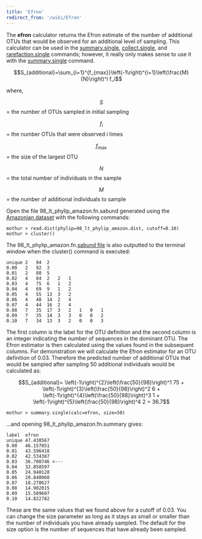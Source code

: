 ```yaml
---
title: 'Efron'
redirect_from: '/wiki/Efron'
---
```

The **efron** calculator returns the Efron estimate of
the number of additional OTUs that would be observed for an additional
level of sampling. This calculator can be used in the
[summary.single](summary.single),
[collect.single](collect.single), and
[rarefaction.single](rarefaction.single) commands; however,
it really only makes sense to use it with the
[summary.single](summary.single) command.

$$S_{additional}=\sum_{i=1}^{f_{max}}\left(-1\right)^{i+1}\left(\frac{M}{N}\right)^i f_i$$

where,

$$S$$ = the number of OTUs sampled in initial sampling

$$f_i$$ = the number OTUs that were observed i times

$$f_{max}$$ = the size of the largest OTU

$$N$$ = the total number of individuals in the sample

$$M$$ = the number of additional individuals to sample

Open the file 98\_lt\_phylip\_amazon.fn.sabund generated using the [
Amazonian dataset](https://mothur.s3.us-east-2.amazonaws.com/wiki/amazondata.zip) with the following
commands:

    mothur > read.dist(phylip=98_lt_phylip_amazon.dist, cutoff=0.10)
    mothur > cluster()

The 98\_lt\_phylip\_amazon.fn.[sabund file](sabund_file) is
also outputted to the terminal window when the cluster() command is
executed:

    unique 2   94  2   
    0.00   2   92  3   
    0.01   2   88  5   
    0.02   4   84  2   2   1   
    0.03   4   75  6   1   2   
    0.04   4   69  9   1   2   
    0.05   4   55  13  3   2   
    0.06   4   48  14  2   4   
    0.07   4   44  16  2   4   
    0.08   7   35  17  3   2   1   0   1   
    0.09   7   35  14  3   3   0   0   2   
    0.10   7   34  13  3   2   0   0   3   

The first column is the label for the OTU definition and the second
column is an integer indicating the number of sequences in the dominant
OTU. The Efron estimator is then calculated using the values found in
the subsequent columns. For demonstration we will calculate the Efron
estimator for an OTU definition of 0.03. Therefore the predicted number
of additional OTUs that would be sampled after sampling 50 additional
individuals would be calculated as:

$$S_{additional}=
\left(-1\right)^{2}\left(\frac{50}{98}\right)^1 75 + \left(-1\right)^{3}\left(\frac{50}{98}\right)^2 6 + \left(-1\right)^{4}\left(\frac{50}{98}\right)^3 1 + \left(-1\right)^{5}\left(\frac{50}{98}\right)^4 2 = 36.7$$

    mothur > summary.single(calc=efron, size=50)

\...and opening 98\_lt\_phylip\_amazon.fn.summary gives:

    label  efron
    unique 47.438567
    0.00   46.157851
    0.01   43.596418
    0.02   42.534387
    0.03   36.700746 <---
    0.04   32.858597
    0.05   24.940128
    0.06   20.840060
    0.07   18.278627
    0.08   14.902015
    0.09   15.589607
    0.10   14.822782

These are the same values that we found above for a cutoff of 0.03. You
can change the size parameter as long as it stays as small or smaller
than the number of individuals you have already sampled. The default for
the size option is the number of sequences that have already been
sampled.
